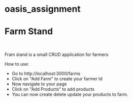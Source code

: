 # oasis_assignment
<h1>Farm Stand</h1>
<br>
<p>Fram stand is a small CRUD application for farmers</p>
<p>How to use: </p>
<ul>
<li>Go to http://localhost:3000/farms
<li>Click on "Add Farm" to create your farmer Id
<li>Now navigate to your page 
<li>Click on "Add Products" to add products
<li>You can now create delete update your products to farm.
</ul>
